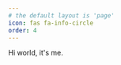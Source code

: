 ```yaml
---
# the default layout is 'page'
icon: fas fa-info-circle
order: 4
---
```


Hi world, it's me.
<!-- > Add Markdown syntax content to file `_tabs/about.md`{: .filepath } and it will show up on this page.
{: .prompt-tip } -->
